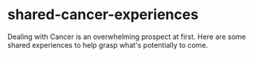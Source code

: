 # shared-cancer-experiences
Dealing with Cancer is an overwhelming prospect at first.  Here are some shared experiences to help grasp what's potentially to come.
